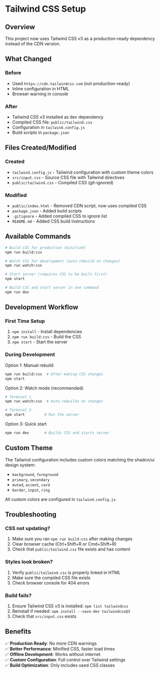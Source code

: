 # Tailwind CSS Setup

## Overview

This project now uses Tailwind CSS v3 as a production-ready dependency instead of the CDN version.

## What Changed

### Before
- Used `https://cdn.tailwindcss.com` (not production-ready)
- Inline configuration in HTML
- Browser warning in console

### After
- Tailwind CSS v3 installed as dev dependency
- Compiled CSS file: `public/tailwind.css`
- Configuration in `tailwind.config.js`
- Build scripts in `package.json`

## Files Created/Modified

### Created
- `tailwind.config.js` - Tailwind configuration with custom theme colors
- `src/input.css` - Source CSS file with Tailwind directives
- `public/tailwind.css` - Compiled CSS (git-ignored)

### Modified
- `public/index.html` - Removed CDN script, now uses compiled CSS
- `package.json` - Added build scripts
- `.gitignore` - Added compiled CSS to ignore list
- `README.md` - Added CSS build instructions

## Available Commands

```bash
# Build CSS for production (minified)
npm run build:css

# Watch CSS for development (auto-rebuild on changes)
npm run watch:css

# Start server (requires CSS to be built first)
npm start

# Build CSS and start server in one command
npm run dev
```

## Development Workflow

### First Time Setup
1. `npm install` - Install dependencies
2. `npm run build:css` - Build the CSS
3. `npm start` - Start the server

### During Development
Option 1: Manual rebuild
```bash
npm run build:css  # After making CSS changes
npm start
```

Option 2: Watch mode (recommended)
```bash
# Terminal 1
npm run watch:css  # Auto-rebuilds on changes

# Terminal 2
npm start         # Run the server
```

Option 3: Quick start
```bash
npm run dev       # Builds CSS and starts server
```

## Custom Theme

The Tailwind configuration includes custom colors matching the shadcn/ui design system:

- `background`, `foreground`
- `primary`, `secondary`
- `muted`, `accent`, `card`
- `border`, `input`, `ring`

All custom colors are configured in `tailwind.config.js`.

## Troubleshooting

### CSS not updating?
1. Make sure you ran `npm run build:css` after making changes
2. Clear browser cache (Ctrl+Shift+R or Cmd+Shift+R)
3. Check that `public/tailwind.css` file exists and has content

### Styles look broken?
1. Verify `public/tailwind.css` is properly linked in HTML
2. Make sure the compiled CSS file exists
3. Check browser console for 404 errors

### Build fails?
1. Ensure Tailwind CSS v3 is installed: `npm list tailwindcss`
2. Reinstall if needed: `npm install --save-dev tailwindcss@3`
3. Check that `src/input.css` exists

## Benefits

✅ **Production Ready**: No more CDN warnings  
✅ **Better Performance**: Minified CSS, faster load times  
✅ **Offline Development**: Works without internet  
✅ **Custom Configuration**: Full control over Tailwind settings  
✅ **Build Optimization**: Only includes used CSS classes  

